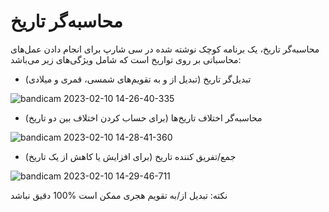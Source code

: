 # محاسبه‌گر تاریخ
محاسبه‌گر تاریخ، یک برنامه کوچک نوشته شده در سی شارپ برای انجام دادن عمل‌های محاسباتی بر روی تواریخ است که شامل ویژگی‌های زیر می‌باشد:


* تبدیل‌گر تاریخ (تبدیل از و به تقویم‌های شمسی، قمری و میلادی)

![bandicam 2023-02-10 14-26-40-335](https://user-images.githubusercontent.com/71328992/218076106-626406f7-d71a-40cf-aba8-2b4c42e1f5f1.png)
* محاسبه‌گر اختلاف تاریخ‌ها (برای حساب کردن اختلاف بین دو تاریخ)

![bandicam 2023-02-10 14-28-41-360](https://user-images.githubusercontent.com/71328992/218076194-a092d08e-e130-4127-b604-ee2b2581f723.png)
* جمع/تفریق کننده تاریخ (برای افزایش یا کاهش از یک تاریخ)

![bandicam 2023-02-10 14-29-46-711](https://user-images.githubusercontent.com/71328992/218076241-2e987cd9-6182-49ed-b290-768f5d3d447c.png)

نکته: تبدیل از/به تقویم هجری ممکن است %100 دقیق نباشد
